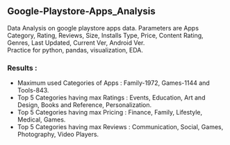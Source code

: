 ## Google-Playstore-Apps_Analysis
 

Data Analysis on google playstore apps data. Parameters are Apps Category, Rating, Reviews, Size, Installs Type, Price, Content Rating, Genres, Last Updated, Current Ver, Android Ver.      
Practice for python, pandas, visualization, EDA.

### Results :
   - Maximum used Categories of Apps : Family-1972, Games-1144 and Tools-843.
   - Top 5 Categories having max Ratings : Events, Education, Art and Design, Books and Reference, Personalization.
   - Top 5 Categories having max Pricing : Finance, Family, Lifestyle, Medical, Games.
   - Top 5 Categories having max Reviews : Communication, Social, Games, Photography, Video Players.
